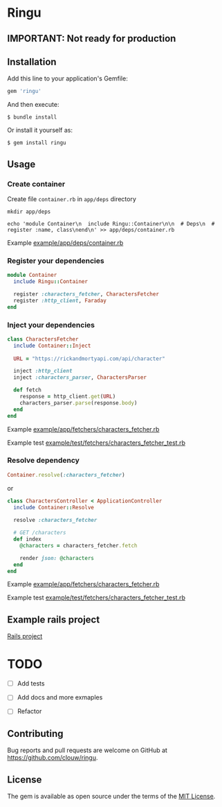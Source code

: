 # Ringu

 ## IMPORTANT: Not ready for production

## Installation

Add this line to your application's Gemfile:

```ruby
gem 'ringu'
```

And then execute:

    $ bundle install

Or install it yourself as:

    $ gem install ringu

## Usage

### Create container

Create file `container.rb` in `app/deps` directory

```bach
mkdir app/deps

echo 'module Container\n  include Ringu::Container\n\n  # Deps\n  # register :name, class\nend\n' >> app/deps/container.rb
```

Example [example/app/deps/container.rb](https://github.com/clouw/ringu/blob/master/example/app/deps/container.rb)

### Register your dependencies

```ruby
module Container
  include Ringu::Container

  register :characters_fetcher, CharactersFetcher  
  register :http_client, Faraday
end

```

### Inject your dependencies 

```ruby
class CharactersFetcher
  include Container::Inject
  
  URL = "https://rickandmortyapi.com/api/character"

  inject :http_client
  inject :characters_parser, CharactersParser

  def fetch
    response = http_client.get(URL)
    characters_parser.parse(response.body)
  end  
end
```

Example [example/app/fetchers/characters_fetcher.rb](http://github.com/clouw/ringu/blob/master/example/app/fetchers/characters_fetcher.rb)

Example test [example/test/fetchers/characters_fetcher_test.rb](http://github.com/clouw/ringu/blob/master/example/test/fetchers/characters_fetcher_test.rb)

### Resolve dependency

```ruby
Container.resolve(:characters_fetcher)
```

or

```ruby
class CharactersController < ApplicationController
  include Container::Resolve
  
  resolve :characters_fetcher

  # GET /characters
  def index
    @characters = characters_fetcher.fetch

    render json: @characters
  end
end
```

Example [example/app/fetchers/characters_fetcher.rb](http://github.com/clouw/ringu/blob/master/example/app/controllers/characters_controller.rb)

Example test [example/test/fetchers/characters_fetcher_test.rb](http://github.com/clouw/ringu/blob/master/example/test/controllers/characters_controller_test.rb)


## Example rails project

[Rails project](http://github.com/clouw/ringu/blob/master/example)


# TODO

- [ ] Add tests
- [ ] Add docs and more exmaples
- [ ] Refactor


## Contributing

Bug reports and pull requests are welcome on GitHub at https://github.com/clouw/ringu.

## License

The gem is available as open source under the terms of the [MIT License](https://opensource.org/licenses/MIT).
